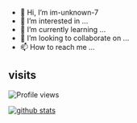 - 👋 Hi, I’m im-unknown-7
- 👀 I’m interested in ...
- 🌱 I’m currently learning ...
- 💞️ I’m looking to collaborate on ...
- 📫 How to reach me ...

<!---
im-unknown-7/im-unknown-7 is a ✨ special ✨ repository because its `README.md` (this file) appears on your GitHub profile.
You can click the Preview link to take a look at your changes.
--->
## visits
![Profile views](https://gpvc.arturio.dev/im-unknown-7)

[![github stats](https://github-readme-stats.vercel.app/api?username=im-unknown-7&theme=blue-green)](https://github.com/anuraghazra/github-readme-stats)
